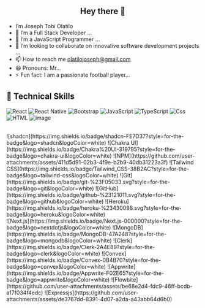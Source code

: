 <h2 align=center> Hey there 👋</h2>

-  I’m Joseph Tobi Olatilo
- 👀 I’m a Full Stack Developer ...
- 🌱 I’m a JavaScript Programmer ...
- 💞️ I’m looking to collaborate on innovative software development projects ...
- 📫 How to reach me olatilojoseph@gmail.com
- 😄 Pronouns: Mr...
- ⚡ Fun fact: I am a passionate football player...

<!---
josephOlatiloGit/josephOlatiloGit is a ✨ special ✨ repository because its `README.md` (this file) appears on your GitHub profile.
You can click the Preview link to take a look at your changes.
--->
## 💼 Technical Skills

![React](https://img.shields.io/badge/react-%2320232a.svg?style=for-the-badge&logo=react&logoColor=%2361DAFB)
![React Native](https://img.shields.io/badge/react--native-20232A?style=for-the-badge&logo=react&logoColor=61DAFB)
![Bootstrap](https://github.com/user-attachments/assets/71e10a15-ead8-467e-9202-6fbb59aaaf70)
![JavaScript](https://img.shields.io/badge/javascript-%23323330.svg?style=for-the-badge&logo=javascript&logoColor=%23F7DF1E)
![TypeScript](https://img.shields.io/badge/typescript-%23007ACC.svg?style=for-the-badge&logo=typescript&logoColor=white)
![Css](https://github.com/user-attachments/assets/acf5e3d8-28d6-47a5-9346-1b1b92a2b647)
![HTML](https://github.com/user-attachments/assets/446aafda-a4a9-4f2c-b55a-868a9c106d9b)
![image](https://github.com/user-attachments/assets/e3a26ee2-e9fe-4f93-9ac3-f211b28a7d82)

<br>
![shadcn](https://img.shields.io/badge/shadcn-FE7D37?style=for-the-badge&logo=shadcn&logoColor=white)
![Chakra UI](https://img.shields.io/badge/Chakra%20UI-319795?style=for-the-badge&logo=chakra-ui&logoColor=white)
![NPM](https://github.com/user-attachments/assets/411d5d91-02b3-4f9e-b2b9-40db31223a3f)
![Tailwind CSS](https://img.shields.io/badge/Tailwind_CSS-38B2AC?style=for-the-badge&logo=tailwind-css&logoColor=white)
![Git](https://img.shields.io/badge/git-%23F05033.svg?style=for-the-badge&logo=git&logoColor=white)
![GitHub](https://img.shields.io/badge/github-%23121011.svg?style=for-the-badge&logo=github&logoColor=white)
![Heroku](https://img.shields.io/badge/heroku-%23430098.svg?style=for-the-badge&logo=heroku&logoColor=white)
<br>
![Next.js](https://img.shields.io/badge/Next.js-000000?style=for-the-badge&logo=nextdotjs&logoColor=white)
![MongoDB](https://img.shields.io/badge/MongoDB-47A248?style=for-the-badge&logo=mongodb&logoColor=white)
![Clerk](https://img.shields.io/badge/Clerk-2A4E89?style=for-the-badge&logo=clerk&logoColor=white)
![Convex](https://img.shields.io/badge/Convex-0B4B70?style=for-the-badge&logo=convex&logoColor=white)
![Appwrite](https://img.shields.io/badge/Appwrite-F02E65?style=for-the-badge&logo=appwrite&logoColor=white)
![Flowbite](https://github.com/user-attachments/assets/be68e2d4-fdc9-46ff-bcdb-a17f034f4edc)
![Expressjs](https://github.com/user-attachments/assets/de3767dd-8391-4d07-a2da-a43abb64d6b0)


